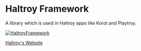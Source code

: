 # Haltroy Framework
A library which is used in Haltroy apps like Korot and Playtroy.


[![HaltroyFramework](https://img.shields.io/nuget/v/HaltroyFramework.svg?style=flat&label=HaltroyFramework)](https://www.nuget.org/packages/HaltroyFramework/)


[Haltroy's Website](http://haltroy.com "Haltroy's Website")
